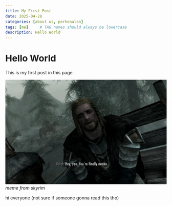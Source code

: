 ```yaml
---
title: My First Post
date: 2025-04-28
categories: [about us, perkenalan]
tags: [me]     # TAG names should always be lowercase
description: Hello World
---
```


# Hello World

This is my first post in this page.

![meme](/assets/img/1_GdXsYGFFACK-J1OmqYWb6Q.webp)
_meme from skyrim_ 

hi everyone (not sure if someone gonna read this tho)